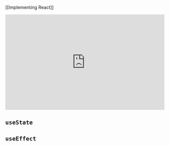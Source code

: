 [[Implementing React]]

<iframe width="500" height="300" src="https://www.youtube.com/embed/1VVfMVQabx0" title="How Do React Hooks Actually Work? React.js Deep Dive #3" frameborder="0" allow="accelerometer; autoplay; clipboard-write; encrypted-media; gyroscope; picture-in-picture; web-share" allowfullscreen></iframe>

## `useState`


## `useEffect`